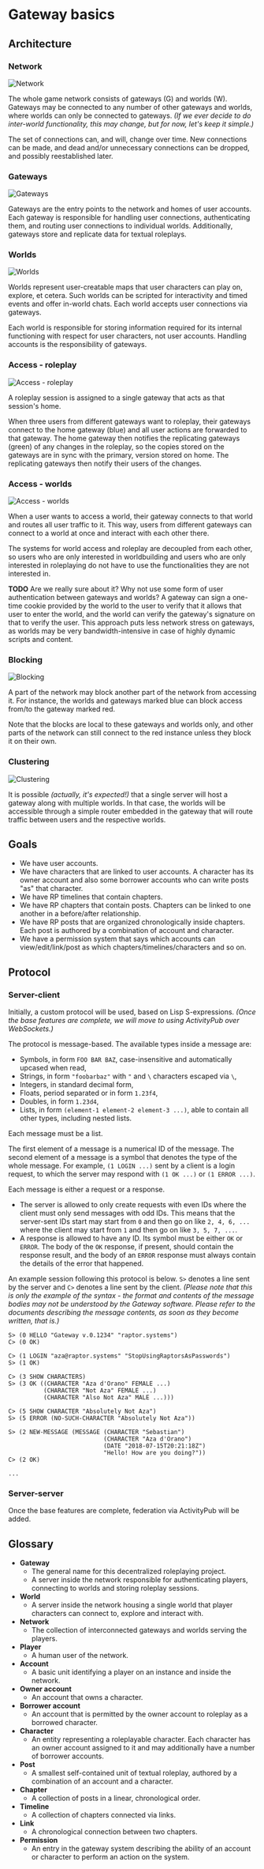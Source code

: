 # Gateway basics

## Architecture

### Network

![Network](img/overview/01-network.png)

The whole game network consists of gateways (G) and worlds (W). Gateways may be connected to any number of other gateways and worlds, where worlds can only be connected to gateways. *(If we ever decide to do inter-world functionality, this may change, but for now, let's keep it simple.)*

The set of connections can, and will, change over time. New connections can be made, and dead and/or unnecessary connections can be dropped, and possibly reestablished later.

### Gateways

![Gateways](img/overview/02-gateways.png)

Gateways are the entry points to the network and homes of user accounts. Each gateway is responsible for handling user connections, authenticating them, and routing user connections to individual worlds. Additionally, gateways store and replicate data for textual roleplays.

### Worlds

![Worlds](img/overview/03-worlds.png)

Worlds represent user-creatable maps that user characters can play on, explore, et cetera. Such worlds can be scripted for interactivity and timed events and offer in-world chats. Each world accepts user connections via gateways.

Each world is responsible for storing information required for its internal functioning with respect for user characters, not user accounts. Handling accounts is the responsibility of gateways.

### Access - roleplay

![Access - roleplay](img/overview/04-access-roleplay.png)

A roleplay session is assigned to a single gateway that acts as that session's home.

When three users from different gateways want to roleplay, their gateways connect to the home gateway (blue) and all user actions are forwarded to that gateway. The home gateway then notifies the replicating gateways (green) of any changes in the roleplay, so the copies stored on the gateways are in sync with the primary, version stored on home. The replicating gateways then notify their users of the changes.

### Access - worlds

![Access - worlds](img/overview/05-access-worlds.png)

When a user wants to access a world, their gateway connects to that world and routes all user traffic to it. This way, users from different gateways can connect to a world at once and interact with each other there.

The systems for world access and roleplay are decoupled from each other, so users who are only interested in worldbuilding and users who are only interested in roleplaying do not have to use the functionalities they are not interested in.

**TODO** Are we really sure about it? Why not use some form of user authentication between gateways and worlds? A gateway can sign a one-time cookie provided by the world to the user to verify that it allows that user to enter the world, and the world can verify the gateway's signature on that to verify the user. This approach puts less network stress on gateways, as worlds may be very bandwidth-intensive in case of highly dynamic scripts and content.

### Blocking

![Blocking](img/overview/06-blocking.png)

A part of the network may block another part of the network from accessing it. For instance, the worlds and gateways marked blue can block access from/to the gateway marked red.

Note that the blocks are local to these gateways and worlds only, and other parts of the network can still connect to the red instance unless they block it on their own.

### Clustering

![Clustering](img/overview/07-clustering.png)

It is possible *(actually, it's expected!)* that a single server will host a gateway along with multiple worlds. In that case, the worlds will be accessible through a simple router embedded in the gateway that will route traffic between users and the respective worlds.

## Goals

  * We have user accounts.
  * We have characters that are linked to user accounts. A character has its owner account and also some borrower accounts who can write posts "as" that character.
  * We have RP timelines that contain chapters.
  * We have RP chapters that contain posts. Chapters can be linked to one another in a before/after relationship.
  * We have RP posts that are organized chronologically inside chapters. Each post is authored by a combination of account and character.
  * We have a permission system that says which accounts can view/edit/link/post as which chapters/timelines/characters and so on.

## Protocol

### Server-client

Initially, a custom protocol will be used, based on Lisp S-expressions. *(Once the base features are complete, we will move to using ActivityPub over WebSockets.)*

The protocol is message-based. The available types inside a message are:
  * Symbols, in form `FOO BAR BAZ`, case-insensitive and automatically upcased when read,
  * Strings, in form `"foobarbaz"` with `"` and `\` characters escaped via `\`,
  * Integers, in standard decimal form,
  * Floats, period separated or in form `1.23f4`,
  * Doubles, in form `1.23d4`,
  * Lists, in form `(element-1 element-2 element-3 ...)`, able to contain all other types, including nested lists.

Each message must be a list.

The first element of a message is a numerical ID of the message. The second element of a message is a symbol that denotes the type of the whole message. For example, `(1 LOGIN ...)` sent by a client is a login request, to which the server may respond with `(1 OK ...)` or `(1 ERROR ...)`.

Each message is either a request or a response.
  * The server is allowed to only create requests with even IDs where the client must only send messages with odd IDs. This means that the server-sent IDs start may start from `0` and then go on like `2, 4, 6, ...` where the client may start from `1` and then go on like `3, 5, 7, ...`.
  * A response is allowed to have any ID. Its symbol must be either `OK` or `ERROR`. The body of the `OK` response, if present, should contain the response result, and the body of an `ERROR` response must always contain the details of the error that happened.

An example session following this protocol is below. `S>` denotes a line sent by the server and `C>` denotes a line sent by the client. *(Please note that this is only the example of the syntax - the format and contents of the message bodies may not be understood by the Gateway software. Please refer to the documents describing the message contents, as soon as they become written, that is.)*

```common-lisp
S> (0 HELLO "Gateway v.0.1234" "raptor.systems")
C> (0 OK)

C> (1 LOGIN "aza@raptor.systems" "StopUsingRaptorsAsPasswords")
S> (1 OK)

C> (3 SHOW CHARACTERS)
S> (3 OK ((CHARACTER "Aza d'Orano" FEMALE ...)
          (CHARACTER "Not Aza" FEMALE ...)
          (CHARACTER "Also Not Aza" MALE ...)))

C> (5 SHOW CHARACTER "Absolutely Not Aza")
S> (5 ERROR (NO-SUCH-CHARACTER "Absolutely Not Aza"))

S> (2 NEW-MESSAGE (MESSAGE (CHARACTER "Sebastian")
                           (CHARACTER "Aza d'Orano")
                           (DATE "2018-07-15T20:21:18Z")
                           "Hello! How are you doing?"))
C> (2 OK)

...
```

### Server-server

Once the base features are complete, federation via ActivityPub will be added.

## Glossary

* **Gateway**
  * The general name for this decentralized roleplaying project.
  * A server inside the network responsible for authenticating players, connecting to worlds and storing roleplay sessions.
* **World**
  * A server inside the network housing a single world that player characters can connect to, explore and interact with.
* **Network**
  * The collection of interconnected gateways and worlds serving the players.
* **Player**
  * A human user of the network.
* **Account**
  * A basic unit identifying a player on an instance and inside the network.
* **Owner account**
  * An account that owns a character.
* **Borrower account**
  * An account that is permitted by the owner account to roleplay as a borrowed character.
* **Character**
  * An entity representing a roleplayable character. Each character has an owner account assigned to it and may additionally have a number of borrower accounts.
* **Post**
  * A smallest self-contained unit of textual roleplay, authored by a combination of an account and a character.
* **Chapter**
  * A collection of posts in a linear, chronological order.
* **Timeline**
  * A collection of chapters connected via links.
* **Link**
  * A chronological connection between two chapters.
* **Permission**
  * An entry in the gateway system describing the ability of an account or character to perform an action on the system.

